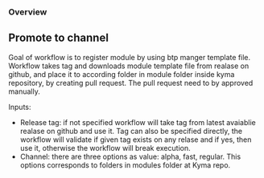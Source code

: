 ### Overview

## Promote to channel

Goal of workflow is to register module by using btp manger template file. Workflow takes tag and downloads module template file from realase on github, and place it to according folder in module folder inside kyma repository, by creating pull request. The pull request need to by approved manually.

Inputs:
- Release tag: if not specified workflow will take tag from latest avaiablie realase on github and use it. Tag can also be specified directly, the workflow will validate if given tag exists on any relase and if yes, then use it, otherwise the workflow will break execution.
- Channel: there are three options as value: alpha, fast, regular. This options corresponds to folders in modules folder at Kyma repo. 